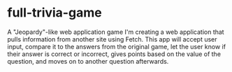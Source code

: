 # full-trivia-game
A "Jeopardy"-like web application game
I'm creating a web application that pulls information from another site using Fetch. This app will accept user input, compare it to the answers from the original game, let the user know if their answer is correct or incorrect, gives points based on the value of the question, and moves on to another question afterwards.
